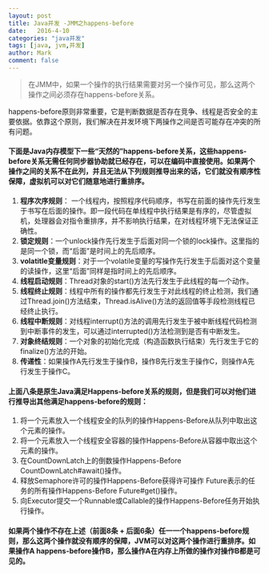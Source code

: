 ```yaml
---
layout: post
title: Java并发 -JMM之happens-before
date:   2016-4-10
categories: "java并发"
tags: [java, jvm,并发]
author: Mark
comment: false
---
```


> 在JMM中，如果一个操作的执行结果需要对另一个操作可见，那么这两个操作之间必须存在happens-before关系。

happens-before原则非常重要，它是判断数据是否存在竞争、线程是否安全的主要依据。依靠这个原则，我们解决在并发环境下两操作之间是否可能存在冲突的所有问题。

#### 下面是Java内存模型下一些“天然的”happens-before关系，这些happens-before关系无需任何同步器协助就已经存在，可以在编码中直接使用。如果两个操作之间的关系不在此列，并且无法从下列规则推导出来的话，它们就没有顺序性保障，虚拟机可以对它们随意地进行重排序。

 1. **程序次序规则**： 一个线程内，按照程序代码顺序，书写在前面的操作先行发生于书写在后面的操作。即一段代码在单线程中执行结果是有序的，尽管虚拟机，处理器会对指令重排序，并不影响执行结果，在对线程环境下无法保证正确性。
 2. **锁定规则**：一个unlock操作先行发生于后面对同一个锁的lock操作。这里指的是同一个锁，而“后面”是时间上的先后顺序。
 3. **volatitle变量规则**：对于一个volatile变量的写操作先行发生于后面对这个变量的读操作，这里“后面”同样是指时间上的先后顺序。
 4. **线程启动规则**：Thread对象的start()方法先行发生于此线程的每一个动作。
 5. **线程终止规则**：线程中所有的操作都先行发生于对此线程的终止检测，我们通过Thread.join()方法结束，Thread.isAlive()方法的返回值等手段检测线程已经终止执行。
 6. **线程中断规则**：对线程interrupt()方法的调用先行发生于被中断线程代码检测到中断事件的发生，可以通过interrupted()方法检测到是否有中断发生。
 7. **对象终结规则**：一个对象的初始化完成（构造函数执行结束）先行发生于它的finalize()方法的开始。
 8. **传递性**：如果操作A先行发生于操作B，操作B先行发生于操作C，则操作A先行发生于操作C。

#### 上面八条是原生Java满足Happens-before关系的规则，但是我们可以对他们进行推导出其他满足happens-before的规则：

 1. 将一个元素放入一个线程安全的队列的操作Happens-Before从队列中取出这个元素的操作。
 2. 将一个元素放入一个线程安全容器的操作Happens-Before从容器中取出这个元素的操作。
 3. 在CountDownLatch上的倒数操作Happens-Before CountDownLatch#await()操作。
 4. 释放Semaphore许可的操作Happens-Before获得许可操作 Future表示的任务的所有操作Happens-Before Future#get()操作。
 5. 向Executor提交一个Runnable或Callable的操作Happens-Before任务开始执行操作。

#### 如果两个操作不存在上述（前面8条 + 后面6条）任一一个happens-before规则，那么这两个操作就没有顺序的保障，JVM可以对这两个操作进行重排序。如果操作A happens-before操作B，那么操作A在内存上所做的操作对操作B都是可见的。